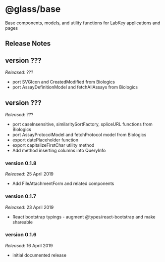 # @glass/base

Base components, models, and utility functions for LabKey applications and pages

## Release Notes ##

## version ???
*Released*: ???
* port SVGIcon and CreatedModified from Biologics
* port AssayDefinitionModel and fetchAllAssays from Biologics

## version ???
*Released*: ???
* port caseInsensitive, similaritySortFactory, spliceURL functions from Biologics
* port AssayProtocolModel and fetchProtocol model from Biologics
* export datePlaceholder function
* export capitalizeFirstChar utility method
* Add method inserting columns into QueryInfo

### version 0.1.8
*Released*: 25 April 2019
* Add FileAttachmentForm and related components

### version 0.1.7
*Released*: 23 April 2019
* React bootstrap typings - augment @types/react-bootstrap and make shareable

### version 0.1.6
*Released*: 16 April 2019
* initial documented release


